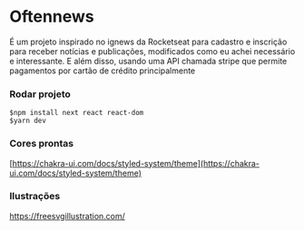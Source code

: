 # Oftennews

É um projeto inspirado no ignews da Rocketseat para cadastro e inscrição para receber notícias e publicações, modificados como eu achei necessário e interessante.
E além disso, usando uma API chamada stripe que permite pagamentos por cartão de crédito principalmente


### Rodar projeto

```
$npm install next react react-dom
$yarn dev
```
### Cores prontas

[https://chakra-ui.com/docs/styled-system/theme](https://chakra-ui.com/docs/styled-system/theme)

### Ilustrações

https://freesvgillustration.com/ 